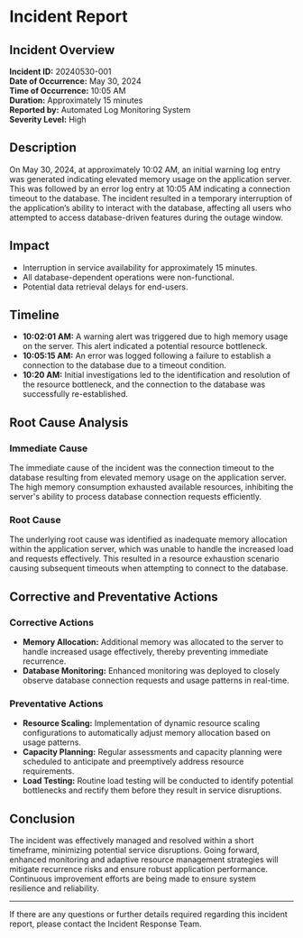 # Incident Report

## Incident Overview

**Incident ID:** 20240530-001  
**Date of Occurrence:** May 30, 2024  
**Time of Occurrence:** 10:05 AM  
**Duration:** Approximately 15 minutes  
**Reported by:** Automated Log Monitoring System  
**Severity Level:** High  

## Description

On May 30, 2024, at approximately 10:02 AM, an initial warning log entry was generated indicating elevated memory usage on the application server. This was followed by an error log entry at 10:05 AM indicating a connection timeout to the database. The incident resulted in a temporary interruption of the application’s ability to interact with the database, affecting all users who attempted to access database-driven features during the outage window.

## Impact

- Interruption in service availability for approximately 15 minutes.
- All database-dependent operations were non-functional.
- Potential data retrieval delays for end-users.

## Timeline

- **10:02:01 AM:** A warning alert was triggered due to high memory usage on the server. This alert indicated a potential resource bottleneck.
- **10:05:15 AM:** An error was logged following a failure to establish a connection to the database due to a timeout condition.
- **10:20 AM:** Initial investigations led to the identification and resolution of the resource bottleneck, and the connection to the database was successfully re-established.

## Root Cause Analysis

### Immediate Cause

The immediate cause of the incident was the connection timeout to the database resulting from elevated memory usage on the application server. The high memory consumption exhausted available resources, inhibiting the server's ability to process database connection requests efficiently.

### Root Cause

The underlying root cause was identified as inadequate memory allocation within the application server, which was unable to handle the increased load and requests effectively. This resulted in a resource exhaustion scenario causing subsequent timeouts when attempting to connect to the database.

## Corrective and Preventative Actions

### Corrective Actions

- **Memory Allocation:** Additional memory was allocated to the server to handle increased usage effectively, thereby preventing immediate recurrence.
- **Database Monitoring:** Enhanced monitoring was deployed to closely observe database connection requests and usage patterns in real-time.

### Preventative Actions

- **Resource Scaling:** Implementation of dynamic resource scaling configurations to automatically adjust memory allocation based on usage patterns.
- **Capacity Planning:** Regular assessments and capacity planning were scheduled to anticipate and preemptively address resource requirements.
- **Load Testing:** Routine load testing will be conducted to identify potential bottlenecks and rectify them before they result in service disruptions.

## Conclusion

The incident was effectively managed and resolved within a short timeframe, minimizing potential service disruptions. Going forward, enhanced monitoring and adaptive resource management strategies will mitigate recurrence risks and ensure robust application performance. Continuous improvement efforts are being made to ensure system resilience and reliability.

---
If there are any questions or further details required regarding this incident report, please contact the Incident Response Team.